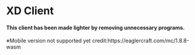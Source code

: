 <!DOCTYPE html>
<h1>XD Client</h1>
<h4>This client has been made lighter 
  by removing unnecessary programs.</h4>
<h4{color:(255.0.0)}>※Mobile version not supported yet</h4>
<h7>credit:https://eaglercraft.com/mc/1.8.8-wasm</h7>

